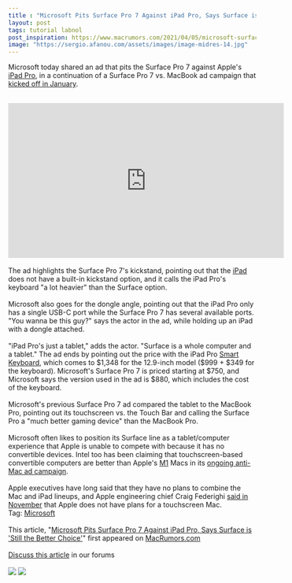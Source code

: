 ```yaml
---
title : "Microsoft Pits Surface Pro 7 Against iPad Pro, Says Surface is 'Still the Better Choice'"
layout: post
tags: tutorial labnol
post_inspiration: https://www.macrumors.com/2021/04/05/microsoft-surface-pro-7-vs-ipad-pro-ad/
image: "https://sergio.afanou.com/assets/images/image-midres-14.jpg"
---
```


Microsoft today shared an ad that pits the Surface Pro 7 against Apple's <a href="https://www.macrumors.com/roundup/ipad-pro/">iPad Pro</a>, in a continuation of a Surface Pro 7 vs. MacBook ad campaign that <a href="https://www.macrumors.com/2021/01/23/microsoft-surface-pro-7-vs-macbook-pro-ad/">kicked off in January</a>.
<br/>

<br/>
<div class="center-wrap"><iframe title="YouTube video player" src="https://www.youtube.com/embed/R7xb5vaCl-0" width="560" height="315" frameborder="0" allowfullscreen="allowfullscreen"></iframe></div>
<br/>
The ad highlights the Surface Pro 7's kickstand, pointing out that the <a href="https://www.macrumors.com/roundup/ipad/">iPad</a> does not have a built-in kickstand option, and it calls the &zwnj;iPad Pro&zwnj;'s keyboard "a lot heavier" than the Surface option.
<br/>

<br/>
Microsoft also goes for the dongle angle, pointing out that the &zwnj;iPad Pro&zwnj; only has a single USB-C port while the Surface Pro 7 has several available ports. "You wanna be this guy?" says the actor in the ad, while holding up an &zwnj;iPad&zwnj; with a dongle attached.
<br/>

<br/>
"&zwnj;iPad Pro&zwnj;'s just a tablet," adds the actor. "Surface is a whole computer and a tablet." The ad ends by pointing out the price with the &zwnj;iPad Pro&zwnj; <a href="https://www.macrumors.com/guide/smart-keyboard/">Smart Keyboard</a>, which comes to &#36;1,348 for the 12.9-inch model (&#36;999 + &#36;349 for the keyboard). Microsoft's Surface Pro 7 is priced starting at &#36;750, and Microsoft says the version used in the ad is &#36;880, which includes the cost of the keyboard.  
<br/>

<br/>
Microsoft's previous Surface Pro 7 ad compared the tablet to the MacBook Pro, pointing out its touchscreen vs. the Touch Bar and calling the Surface Pro a "much better gaming device" than the MacBook Pro.
<br/>

<br/>
Microsoft often likes to position its Surface line as a tablet/computer experience that Apple is unable to compete with because it has no convertible devices. Intel too has been claiming that touchscreen-based convertible computers are better than Apple's <a href="https://www.macrumors.com/guide/m1/">M1</a> Macs in its <a href="https://www.macrumors.com/2021/03/18/intel-anti-dongle-m1-mac-ad/">ongoing anti-Mac ad campaign</a>.
<br/>

<br/>
Apple executives have long said that they have no plans to combine the Mac and &zwnj;iPad&zwnj; lineups, and Apple engineering chief Craig Federighi <a href="https://www.macrumors.com/2020/11/12/apple-execs-m1-interview/">said in November</a> that Apple does not have plans for a touchscreen Mac.<div class="linkback">Tag: <a href="https://www.macrumors.com/guide/microsoft/">Microsoft</a></div><br/>This article, &quot;<a href="https://www.macrumors.com/2021/04/05/microsoft-surface-pro-7-vs-ipad-pro-ad/">Microsoft Pits Surface Pro 7 Against iPad Pro, Says Surface is &#039;Still the Better Choice&#039;</a>&quot; first appeared on <a href="https://www.macrumors.com">MacRumors.com</a><br/><br/><a href="https://forums.macrumors.com/threads/microsoft-pits-surface-pro-7-against-ipad-pro-says-surface-is-still-the-better-choice.2290682/">Discuss this article</a> in our forums<br/><br/><div class="feedflare">
<a href="http://feeds.macrumors.com/~ff/MacRumors-All?a=OtJH8XOKkPE:AJXq636CXLc:6W8y8wAjSf4"><img src="http://feeds.feedburner.com/~ff/MacRumors-All?d=6W8y8wAjSf4" border="0"></img></a> <a href="http://feeds.macrumors.com/~ff/MacRumors-All?a=OtJH8XOKkPE:AJXq636CXLc:qj6IDK7rITs"><img src="http://feeds.feedburner.com/~ff/MacRumors-All?d=qj6IDK7rITs" border="0"></img></a>
</div><img src="http://feeds.feedburner.com/~r/MacRumors-All/~4/OtJH8XOKkPE" height="1" width="1" alt=""/>